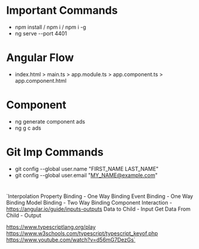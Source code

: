 # Important Commands

- npm install / npm i / npm i -g <library name>
- ng serve --port 4401   

# Angular Flow

- index.html > main.ts > app.module.ts > app.component.ts > app.component.html

# Component

- ng generate component ads
- ng g c ads

# Git Imp Commands

- git config --global user.name "FIRST_NAME LAST_NAME"
- git config --global user.email "MY_NAME@example.com"

#

`Interpolation
Property Binding - One Way Binding
Event Binding - One Way Binding
Model Binding - Two Way Binding
Component Interaction - https://angular.io/guide/inputs-outputs
Data to Child - Input
Get Data From Child - Output

https://www.typescriptlang.org/play
https://www.w3schools.com/typescript/typescript_keyof.php
https://www.youtube.com/watch?v=d56mG7DezGs`
